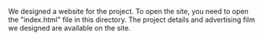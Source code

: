 We designed a website for the project. 
To open the site, you need to open the "index.html" file in this directory.
The project details and advertising film we designed are available on the site.